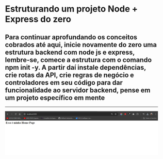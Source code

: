 # Estruturando um projeto Node + Express do zero

## Para continuar aprofundando os conceitos cobrados até aqui, inicie novamente do zero uma estrutura backend com node js e express, lembre-se, comece a estrutura com o comando npm init -y. A partir daí instale dependências, crie rotas da API, crie regras de negócio e controladores em seu código para dar funcionalidade ao servidor backend, pense em um projeto específico em mente
<hr>
<img src="./public/IMG/1.png">